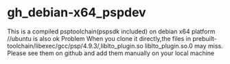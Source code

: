 # gh_debian-x64_pspdev
This is a compiled psptoolchain(pspsdk included) on  debian x64 platform //ubuntu is also ok
Problem
When you clone it directly,the files in  prebuilt-toolchain/libexec/gcc/psp/4.9.3/,liblto_plugin.so liblto_plugin.so.0 may miss.
Please see them on github and add them manually on your local machine
